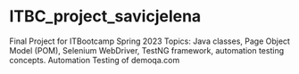 # ITBC_project_savicjelena
Final Project for ITBootcamp Spring 2023
Topics: Java classes, Page Object Model (POM), Selenium WebDriver, TestNG framework, automation testing concepts.
Automation Testing of demoqa.com
